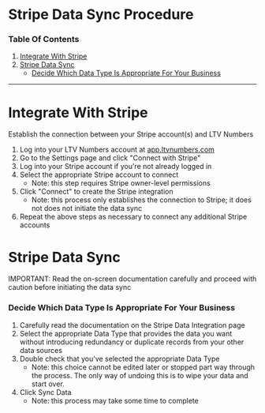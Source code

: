 # Stripe Data Sync Procedure

### Table Of Contents
1. [Integrate With Stripe](https://docs.ltvnumbers.com/stripe#integrate-with-stripe)
2. [Stripe Data Sync](https://docs.ltvnumbers.com/stripe#stripe-data-sync)
    - [Decide Which Data Type Is Appropriate For Your Business](https://docs.ltvnumbers.com/stripe#decide-which-data-type-is-appropriate-for-your-business)

---

# Integrate With Stripe

Establish the connection between your Stripe account(s) and LTV Numbers

1. Log into your LTV Numbers account at <a href="https://app.ltvnumbers.com" target="_blank">app.ltvnumbers.com</a>
2. Go to the Settings page and click "Connect with Stripe"
4. Log into your Stripe account if you're not already logged in
5. Select the appropriate Stripe account to connect
    - Note: this step requires Stripe owner-level permissions
7. Click "Connect" to create the Stripe integration
    - Note: this process only establishes the connection to Stripe; it does not does not initiate the data sync
9. Repeat the above steps as necessary to connect any additional Stripe accounts

# Stripe Data Sync

IMPORTANT: Read the on-screen documentation carefully and proceed with caution before initiating the data sync 

### Decide Which Data Type Is Appropriate For Your Business

1. Carefully read the documentation on the Stripe Data Integration page
2. Select the appropriate Data Type that provides the data you want without introducing redundancy or duplicate records from your other data sources
3. Double check that you've selected the appropriate Data Type
    - Note: this choice cannot be edited later or stopped part way through the process. The only way of undoing this is to wipe your data and start over.
4. Click Sync Data
    - Note: this process may take some time to complete
